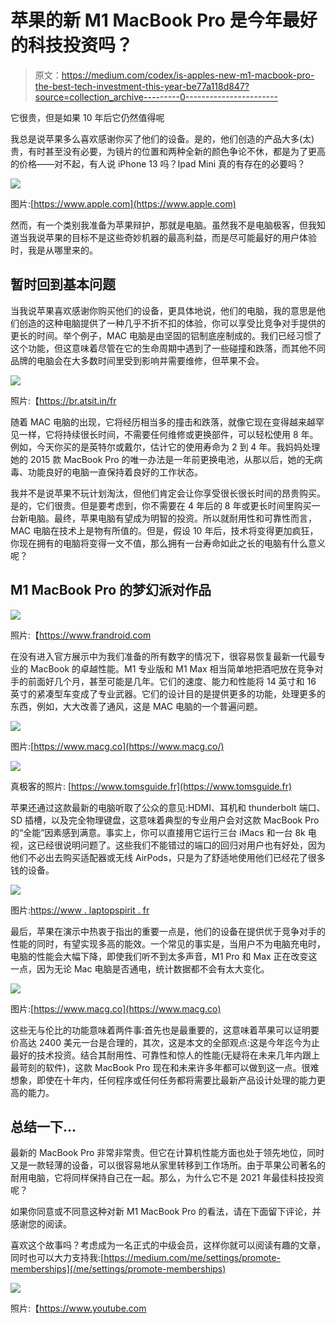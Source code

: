 # 苹果的新 M1 MacBook Pro 是今年最好的科技投资吗？

> 原文：<https://medium.com/codex/is-apples-new-m1-macbook-pro-the-best-tech-investment-this-year-be77a118d847?source=collection_archive---------0----------------------->

它很贵，但是如果 10 年后它仍然值得呢

我总是说苹果多么喜欢感谢你买了他们的设备。是的，他们创造的产品大多(太)贵，有时甚至没有必要，为镜片的位置和两种全新的颜色争论不休，都是为了更高的价格——对不起，有人说 iPhone 13 吗？Ipad Mini 真的有存在的必要吗？

![](img/cfc7d8916fe176016629d56d10e17e84.png)

图片:[https://www.apple.com](https://www.apple.com)

然而，有一个类别我准备为苹果辩护，那就是电脑。虽然我不是电脑极客，但我知道当我说苹果的目标不是这些奇妙机器的最高利益，而是尽可能最好的用户体验时，我是从哪里来的。

## 暂时回到基本问题

当我说苹果喜欢感谢你购买他们的设备，更具体地说，他们的电脑，我的意思是他们创造的这种电脑提供了一种几乎不折不扣的体验，你可以享受比竞争对手提供的更长的时间。举个例子，MAC 电脑是由坚固的铝制底座制成的。我们已经习惯了这个功能，但这意味着尽管在它的生命周期中遇到了一些碰撞和跌落，而其他不同品牌的电脑会在大多数时间里受到影响并需要维修，但苹果不会。

![](img/3d5ee90da3a78744d7ecf2767331fa47.png)

照片:【https://br.atsit.in/fr 

随着 MAC 电脑的出现，它将经历相当多的撞击和跌落，就像它现在变得越来越罕见一样，它将持续很长时间，不需要任何维修或更换部件，可以轻松使用 8 年。例如，今天你买的是英特尔或戴尔，估计它的使用寿命为 2 到 4 年。我妈妈处理她的 2015 款 MacBook Pro 的唯一办法是一年前更换电池，从那以后，她的无病毒、功能良好的电脑一直保持着良好的工作状态。

我并不是说苹果不玩计划淘汰，但他们肯定会让你享受很长很长时间的昂贵购买。是的，它们很贵。但是要考虑到，你不需要在 4 年后的 8 年或更长时间里购买一台新电脑。最终，苹果电脑有望成为明智的投资。所以就耐用性和可靠性而言，MAC 电脑在技术上是物有所值的。但是，假设 10 年后，技术将变得更加疯狂，你现在拥有的电脑将变得一文不值，那么拥有一台寿命如此之长的电脑有什么意义呢？

## M1 MacBook Pro 的梦幻派对作品

![](img/7fcc67e9a25097667ec7edda29b97e12.png)

照片:【https://www.frandroid.com 

在没有进入官方展示中为我们准备的所有数字的情况下，很容易恢复最新一代最专业的 MacBook 的卓越性能。M1 专业版和 M1 Max 相当简单地把酒吧放在竞争对手的前面好几个月，甚至可能是几年。它们的速度、能力和性能将 14 英寸和 16 英寸的紧凑型车变成了专业武器。它们的设计目的是提供更多的功能，处理更多的东西，例如，大大改善了通风，这是 MAC 电脑的一个普遍问题。

![](img/8a69ef22c3569b4221a7b0ba6b4b4059.png)

图片:[https://www.macg.co](https://www.macg.co/)

![](img/79da0f31d5b5ed7d15ac6d063af3fd40.png)

真极客的照片: [https://www.tomsguide.fr](https://www.tomsguide.fr)

苹果还通过这款最新的电脑听取了公众的意见:HDMI、耳机和 thunderbolt 端口、SD 插槽，以及完全物理键盘，这意味着典型的专业用户会对这款 MacBook Pro 的“全能”因素感到满意。事实上，你可以直接用它运行三台 iMacs 和一台 8k 电视，这已经很说明问题了。这些我们不能错过的端口的回归对用户也有好处，因为他们不必出去购买适配器或无线 AirPods，只是为了舒适地使用他们已经花了很多钱的设备。

![](img/7d10f484e2f15b9eeabdc15a336138e2.png)

图片:[https://www . laptopspirit . fr](https://www.laptopspirit.fr)

最后，苹果在演示中热衷于指出的重要一点是，他们的设备在提供优于竞争对手的性能的同时，有望实现多高的能效。一个常见的事实是，当用户不为电脑充电时，电脑的性能会大幅下降，即使我们听不到太多声音，M1 Pro 和 Max 正在改变这一点，因为无论 Mac 电脑是否通电，统计数据都不会有太大变化。

![](img/bee6f5213d022f6a2f0579128b369ff1.png)

图片:[https://www.macg.co](https://www.macg.co)

这些无与伦比的功能意味着两件事:首先也是最重要的，这意味着苹果可以证明要价高达 2400 美元一台是合理的，其次，这是本文的全部观点:这是今年迄今为止最好的技术投资。结合其耐用性、可靠性和惊人的性能(无疑将在未来几年内跟上最苛刻的软件)，这款 MacBook Pro 现在和未来许多年都可以做到这一点。很难想象，即使在十年内，任何程序或任何任务都将需要比最新产品设计处理的能力更高的能力。

## 总结一下…

最新的 MacBook Pro 非常非常贵。但它在计算机性能方面也处于领先地位，同时又是一款轻薄的设备，可以很容易地从家里转移到工作场所。由于苹果公司著名的耐用电脑，它将同样保持自己在一起。那么，为什么它不是 2021 年最佳科技投资呢？

如果你同意或不同意这种对新 M1 MacBook Pro 的看法，请在下面留下评论，并感谢您的阅读。

喜欢这个故事吗？考虑成为一名正式的中级会员，这样你就可以阅读有趣的文章，同时也可以大力支持我:[https://medium.com/me/settings/promote-memberships](/me/settings/promote-memberships)

![](img/8a33de25a435a37271c6bda822ee59e9.png)

照片:【https://www.youtube.com 